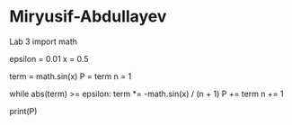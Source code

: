 # Miryusif-Abdullayev
Lab 3
import math

epsilon = 0.01
x = 0.5

term = math.sin(x)
P = term
n = 1

while abs(term) >= epsilon:
    term *= -math.sin(x) / (n + 1)
    P += term
    n += 1

print(P)
